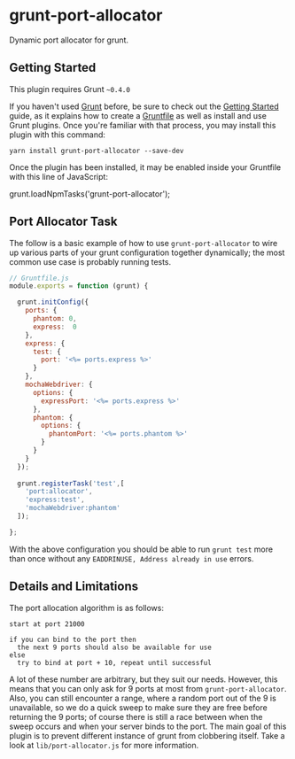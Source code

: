 # grunt-port-allocator

Dynamic port allocator for grunt.

## Getting Started

This plugin requires Grunt `~0.4.0`

If you haven't used [Grunt](http://gruntjs.com/) before, be sure
to check out the [Getting Started](http://gruntjs.com/getting-started) guide, as it
explains how to create a [Gruntfile](http://gruntjs.com/sample-gruntfile) as well as
install and use Grunt plugins. Once you're familiar with that
process, you may install this plugin with this command:

    yarn install grunt-port-allocator --save-dev

Once the plugin has been installed, it may be enabled inside
your Gruntfile with this line of JavaScript:

grunt.loadNpmTasks('grunt-port-allocator');

## Port Allocator Task

The follow is a basic example of how to use
`grunt-port-allocator` to wire up various parts of your grunt
configuration together dynamically; the most common use case is
probably running tests.

```javascript
// Gruntfile.js
module.exports = function (grunt) {

  grunt.initConfig({
    ports: {
      phantom: 0,
      express:  0
    },
    express: {
      test: {
        port: '<%= ports.express %>'
      }
    },
    mochaWebdriver: {
      options: {
        expressPort: '<%= ports.express %>'
      },
      phantom: {
        options: {
          phantomPort: '<%= ports.phantom %>'
        }
      }
    }
  });
 
  grunt.registerTask('test',[
    'port:allocator',
    'express:test',
    'mochaWebdriver:phantom'
  ]);

};
```

With the above configuration you should be able to run `grunt
test` more than once without any `EADDRINUSE, Address already in
use` errors.

## Details and Limitations

The port allocation algorithm is as follows:

```
start at port 21000

if you can bind to the port then
  the next 9 ports should also be available for use
else
  try to bind at port + 10, repeat until successful
```

A lot of these number are arbitrary, but they suit our needs.
However, this means that you can only ask for 9 ports at most
from `grunt-port-allocator`. Also, you can still encounter a
range, where a random port out of the 9 is unavailable, so we do
a quick sweep to make sure they are free before returning the 9
ports; of course there is still a race between when the sweep
occurs and when your server binds to the port. The main goal of
this plugin is to prevent different instance of grunt from
clobbering itself. Take a look at `lib/port-allocator.js` for
more information.

